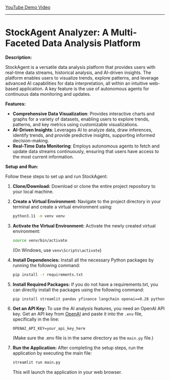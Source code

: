 [YouTube Demo Video](https://youtu.be/InJUgo8TSt0)

---

# StockAgent Analyzer: A Multi-Faceted Data Analysis Platform

**Description:**

StockAgent is a versatile data analysis platform that provides users with real-time data streams, historical analysis, and AI-driven insights. The platform enables users to visualize trends, explore patterns, and leverage advanced AI capabilities for data interpretation, all within an intuitive web-based application. A key feature is the use of autonomous agents for continuous data monitoring and updates.

**Features:**

*   **Comprehensive Data Visualization**: Provides interactive charts and graphs for a variety of datasets, enabling users to explore trends, patterns, and key metrics using customizable visualizations.
*   **AI-Driven Insights**: Leverages AI to analyze data, draw inferences, identify trends, and provide predictive insights, supporting informed decision-making.
*   **Real-Time Data Monitoring**: Employs autonomous agents to fetch and update data streams continuously, ensuring that users have access to the most current information.

**Setup and Run:**

Follow these steps to set up and run StockAgent:

1.  **Clone/Download:** Download or clone the entire project repository to your local machine.

2.  **Create a Virtual Environment:** Navigate to the project directory in your terminal and create a virtual environment using:

    ```bash
    python3.11 -m venv venv
    ```

3.  **Activate the Virtual Environment:** Activate the newly created virtual environment:

    ```bash
    source venv/bin/activate
    ```
    (On Windows, use `venv\Scripts\activate`)

4.  **Install Dependencies:** Install all the necessary Python packages by running the following command:

    ```bash
    pip install -r requirements.txt
    ```

5. **Install Required Packages:** If you do not have a requirements.txt, you can directly install the packages using the following command:
    ```bash
    pip install streamlit pandas yfinance langchain openai==0.28 python-dotenv plotly
    ```
6.  **Get an API Key:** To use the AI analysis features, you need an OpenAI API key. Get an API key from [OpenAI](https://platform.openai.com/api-keys) and paste it into the `.env` file, specifically in the line:

    ```
    OPENAI_API_KEY=your_api_key_here
    ```
    (Make sure the .env file is in the same directory as the `main.py` file.)

7.  **Run the Application:** After completing the setup steps, run the application by executing the main file:

    ```bash
    streamlit run main.py
    ```

    This will launch the application in your web browser.
